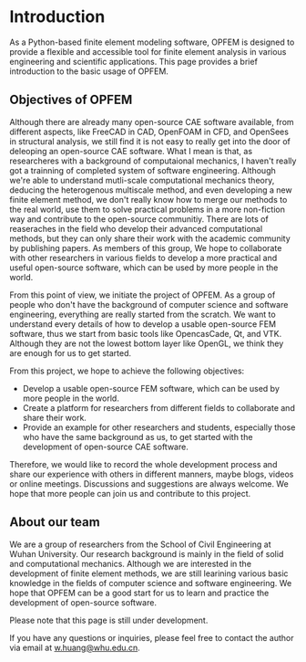 # Introduction

As a Python-based finite element modeling software, OPFEM is designed to provide a flexible and accessible tool for finite element analysis in various engineering and scientific applications. This page provides a brief introduction to the basic usage of OPFEM.

## Objectives of OPFEM

Although there are already many open-source CAE software available, from different aspects, like FreeCAD in CAD, OpenFOAM in CFD, and OpenSees in structural analysis, we still find it is not easy to really get into the door of deleoping an open-source CAE software. What I mean is that, as researcheres with a background of computaional mechanics, I haven't really got a trainning of completed system of software engineering. Although we're able to understand mutli-scale computational mechanics theory, deducing the heterogenous multiscale method, and even developing a new finite element method, we don't really know how to merge our methods to the real world, use them to solve practical problems in a more non-fiction way and contribute to the open-source communitiy. There are lots of reaseraches in the field who develop their advanced computational methods, but they can only share their work with the academic community by publishing papers. As members of this group, We hope to collaborate with other researchers in various fields to develop a more practical and useful open-source software, which can be used by more people in the world.

From this point of view, we initiate the project of OPFEM. As a group of people who don't have the background of computer science and software engineering, everything are really started from the scratch. We want to understand every details of how to develop a usable open-source FEM software, thus we start from basic tools like OpencasCade, Qt, and VTK. Although they are not the lowest bottom layer like OpenGL, we think they are enough for us to get started.

From this project, we hope to achieve the following objectives:
- Develop a usable open-source FEM software, which can be used by more people in the world.
- Create a platform for researchers from different fields to collaborate and share their work.
- Provide an example for other researchers and students, especially those who have the same background as us, to get started with the development of open-source CAE software.

Therefore, we would like to record the whole development process and share our experience with others in different manners, maybe blogs, videos or online meetings. Discussions and suggestions are always welcome. We hope that more people can join us and contribute to this project.

## About our team

We are a group of researchers from the School of Civil Engineering at Wuhan University. Our research background is mainly in the field of solid and computational mechanics. Although we are interested in the development of finite element methods, we are still learining various basic knowledge in the fields of computer science and software engineering. We hope that OPFEM can be a good start for us to learn and practice the development of open-source software.

Please note that this page is still under development.

If you have any questions or inquiries, please feel free to contact the author via email at w.huang@whu.edu.cn.
